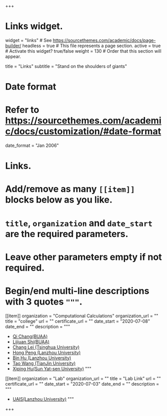 +++
# Links widget.
widget = "links"  # See https://sourcethemes.com/academic/docs/page-builder/
headless = true  # This file represents a page section.
active = true  # Activate this widget? true/false
weight = 130  # Order that this section will appear.

title = "Links"
subtitle = "Stand on the shoulders of giants"

# Date format
#   Refer to https://sourcethemes.com/academic/docs/customization/#date-format
date_format = "Jan 2006"

# Links.
#   Add/remove as many `[[item]]` blocks below as you like.
#   `title`, `organization` and `date_start` are the required parameters.
#   Leave other parameters empty if not required.
#   Begin/end multi-line descriptions with 3 quotes `"""`.

[[item]]
  organization = "Computational Calculations"
  organization_url = ""
  title = "college"
  url = ""
  certificate_url = ""
  date_start = "2020-07-08"
  date_end = ""
  description = """
  * [Qi Chang(BUAA)](http://www.moltemplate.org/)
  * [Lijiuan Shi(BUAA)](https://zenodo.org/record/545655)
  * [Chang Lei (Tsinghua University)](https://www.researchgate.net/profile/Chang-Lei-5)
  * [Hong Peng (Lanzhou University)](http://uais.lzu.edu.cn/?p=902)
  * [Bin Hu (Lanzhou University)](http://uais.lzu.edu.cn/?p=902)
  * [Tao Wang (TianJin University)](https://www.researchgate.net/profile/Tao-Wang-211)
  * [Xiping Hu(Sun Yat-sen University)](https://ise.sysu.edu.cn/teacher/teacher01/1393500.htm)
  """
  
[[item]]
  organization = "Lab"
  organization_url = ""
  title = "Lab Link"
  url = ""
  certificate_url = ""
  date_start = "2020-07-03"
  date_end = ""
  description = """
  * [UAIS(Lanzhou University)](http://www.moltemplate.org/)
  """

+++
